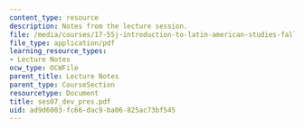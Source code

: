 ```yaml
---
content_type: resource
description: Notes from the lecture session.
file: /media/courses/17-55j-introduction-to-latin-american-studies-fall-2006/ad9d6003fc66dac9ba06825ac73bf545_ses07_dev_pres.pdf
file_type: application/pdf
learning_resource_types:
- Lecture Notes
ocw_type: OCWFile
parent_title: Lecture Notes
parent_type: CourseSection
resourcetype: Document
title: ses07_dev_pres.pdf
uid: ad9d6003-fc66-dac9-ba06-825ac73bf545
---
```

